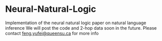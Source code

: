 # Neural-Natural-Logic
Implementation of the neural natural logic paper on natural language inference
We will post the code and 2-hop data soon in the future.
Please contact feng.yufei@queensu.ca for more info
